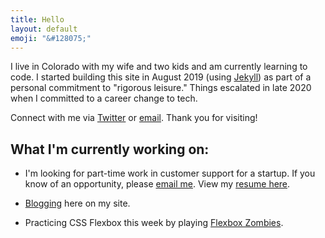 ```yaml
---
title: Hello
layout: default
emoji: "&#128075;"
---
```

I live in Colorado with my wife and two kids and am currently learning to code. I started building this site in August 2019 (using [Jekyll](https://jekyllrb.com)) as part of a personal commitment to "rigorous leisure." Things escalated in late 2020 when I committed to a career change to tech.

Connect with me via [Twitter](https://twitter.com/scott_scharl) or [email](mailto:hello@scottscharl.com). Thank you for visiting!

## What I'm currently working on:

- I'm looking for part-time work in customer support for a startup. If you know of an opportunity, please [email me](mailto:hello@scottscharl.com). View my [resume here](/resume).

* [Blogging](/blog) here on my site.

* Practicing CSS Flexbox this week by playing [Flexbox Zombies](https://mastery.games/post/flexboxzombies2/).
